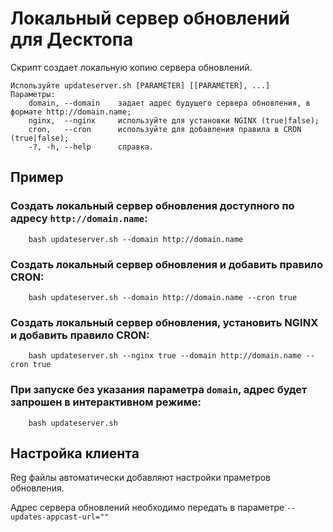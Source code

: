 # Локальный сервер обновлений для Десктопа
Скрипт создает локальную копию сервера обновлений.

    Используйте updateserver.sh [PARAMETER] [[PARAMETER], ...]
    Параметры:
        domain, --domain	задает адрес будущего сервера обновления, в формате http://domain.name;
		nginx,  --nginx		используйте для установки NGINX (true|false);
		cron,   --cron		используйте для добавления правила в CRON (true|false);
		-?, -h, --help		справка.
   
## Пример
### Создать локальный сервер обновления доступного по адресу `http://domain.name`:
		bash updateserver.sh --domain http://domain.name
### Создать локальный сервер обновления и добавить правило CRON:
		bash updateserver.sh --domain http://domain.name --cron true
### Создать локальный сервер обновления, установить NGINX и добавить правило CRON:
		bash updateserver.sh --nginx true --domain http://domain.name --cron true
### При запуске без указания параметра `domain`, адрес будет запрошен в интерактивном режиме:
		bash updateserver.sh

## Настройка клиента
Reg файлы автоматически добавляют настройки праметров обновления.

Адрес сервера обновлений необходимо передать в параметре `--updates-appcast-url=""`

